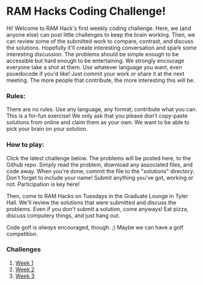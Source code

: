 # RAM Hacks Coding Challenge!

Hi! Welcome to RAM Hack's first weekly coding challenge. Here, we (and anyone else) can post little challenges to keep the brain working. Then, we can review some of the submitted work to compare, contrast, and discuss the solutions. Hopefully it'll create interesting conversation and spark some interesting discussion. The problems should be simple enough to be accessible but hard enough to be entertaining. We strongly encourage everyone take a shot at them. Use whatever language you want, even psuedocode if you'd like! Just commit your work or share it at the next meeting. The more people that contribute, the more interesting this will be.


### Rules:
There are no rules. Use any language, any format, contribute what you can. This is a for-fun exercise! We only ask that you please don't copy-paste solutions from online and claim them as your own. We want to be able to pick your brain on your solution. 

### How to play:
Click the latest challenge below. The problems will be posted here, to the Github repo. Simply read the problem, download any associated files, and code away. When you're done, commit the file to the "solutions" directory. Don't forget to include your name! Submit anything you've got, working or not. Participation is key here!

Then, come to RAM Hacks on Tuesdays in the Graduate Lounge in Tyler Hall. We'll review the solutions that were submitted and discuss the problems. Even if you don't submit a solution, come anyways! Eat pizza, discuss computery things, and just hang out. 


Code golf is _always_ encouraged, though. ;) Maybe we can have a golf competition.

### Challenges
1. [Week 1](https://github.com/ram-hacks/Weekly-Programming-Challenge/tree/master/week1)
1. [Week 2](https://github.com/ram-hacks/Weekly-Programming-Challenge/tree/master/week2)
1. [Week 3](https://github.com/ram-hacks/Weekly-Programming-Challenge/tree/master/week3)
